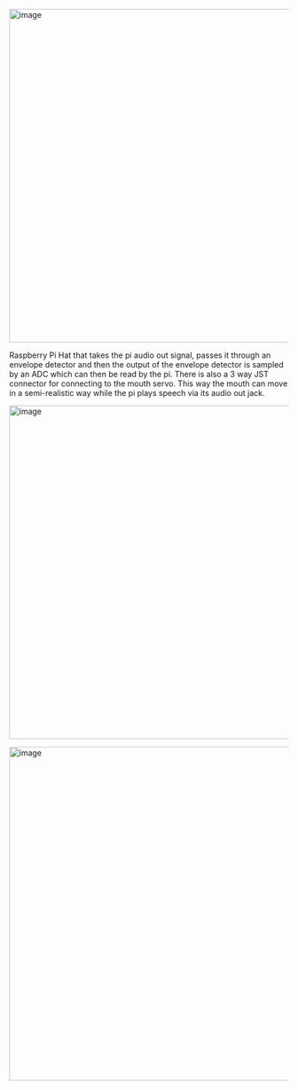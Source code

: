 <p align="left">
    <img src="https://github.com/paulampmkelly/STEM-Ensemble/assets/7674300/baa90c2e-6f76-4360-bd97-c91774336529" alt="image" width="600">
</p>

Raspberry Pi Hat that takes the pi audio out signal, passes it through an envelope detector and then the output of the envelope detector is sampled by an ADC which can then be read by the pi. There is also a 3 way JST connector for connecting to the mouth servo. This way the mouth can move in a semi-realistic way while the pi plays speech via its audio out jack.

<p align="left">
    <img src="https://github.com/paulampmkelly/STEM-Ensemble/assets/7674300/f48d844d-a63e-44ff-8356-161cd4308b6e" alt="image" width="600">
</p>

<p align="left">
    <img src="https://github.com/paulampmkelly/STEM-Ensemble/assets/7674300/49929ad6-6217-4d95-b546-f773108b6d1a" alt="image" width="600">
</p>

